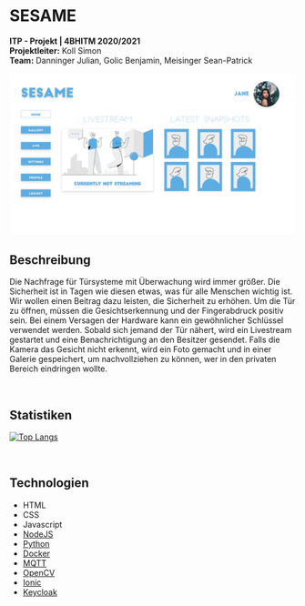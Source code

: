 <!-- Project Logo -->
# SESAME
**ITP - Projekt | 4BHITM 2020/2021**<br>
**Projektleiter:** Koll Simon<br>
**Team:** Danninger Julian, Golic Benjamin, Meisinger Sean-Patrick
<br>

<img src="prototype/sesame_home.png">
<br>
<!-- Table of Contents -->

<!-- Description -->
## Beschreibung
Die Nachfrage für Türsysteme mit Überwachung wird immer größer. Die Sicherheit ist in Tagen wie diesen etwas, was für alle Menschen wichtig ist. Wir wollen einen Beitrag dazu leisten, die Sicherheit zu erhöhen. Um die Tür zu öffnen, müssen die Gesichtserkennung und der Fingerabdruck positiv sein. Bei einem Versagen der Hardware kann ein gewöhnlicher Schlüssel verwendet werden. Sobald sich jemand der Tür nähert, wird ein Livestream gestartet und eine Benachrichtigung an den Besitzer gesendet. Falls die Kamera das Gesicht nicht erkennt, wird ein Foto gemacht und in einer Galerie gespeichert, um nachvollziehen zu können, wer in den privaten Bereich eindringen wollte. 

<br>

## Statistiken

[![Top Langs](https://github-readme-stats.vercel.app/api/top-langs/?username=SimonKoll&langs_count=8)](https://github.com/SimonKoll/SESAME)

<br>

## Technologien
* HTML
* CSS
* Javascript
* [NodeJS](nodejs.org/)
* [Python](https://www.python.org)
* [Docker](https://www.docker.com)
* [MQTT](https://mqtt.org)
* [OpenCV](https://opencv.org)
* [Ionic](https://ionicframework.com)
* [Keycloak](https://www.keycloak.org)
